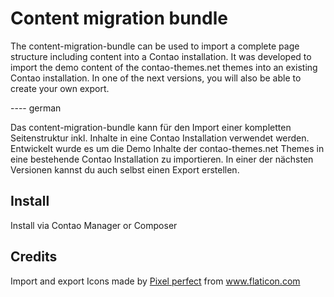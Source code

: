 # Content migration bundle

The content-migration-bundle can be used to import a complete page structure
including content into a Contao installation. It was developed to import
the demo content of the contao-themes.net themes into an existing Contao
installation. In one of the next versions, you will also be able to create
your own export.

---- german

Das content-migration-bundle kann für den Import einer kompletten Seitenstruktur
inkl. Inhalte in eine Contao Installation verwendet werden. Entwickelt
wurde es um die Demo Inhalte der contao-themes.net Themes in eine bestehende
Contao Installation zu importieren. In einer der nächsten Versionen kannst
du auch selbst einen Export erstellen.

## Install

Install via Contao Manager or Composer

## Credits
Import and export Icons made by <a href="https://www.flaticon.com/authors/pixel-perfect" title="Pixel perfect">Pixel perfect</a> from <a href="https://www.flaticon.com/" title="Flaticon">www.flaticon.com</a></div>
